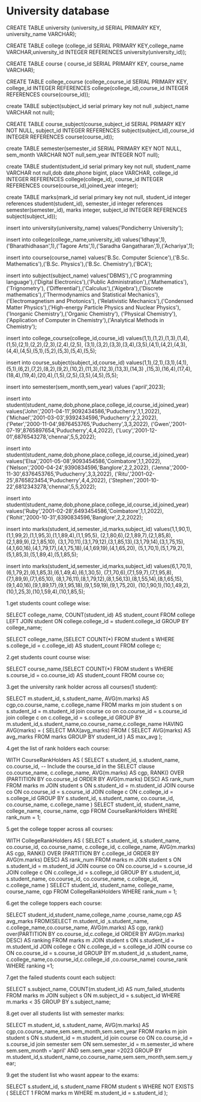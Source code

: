 # University database

CREATE TABLE university (university_id SERIAL PRIMARY KEY, university_name VARCHAR);

CREATE TABLE college (college_id SERIAL PRIMARY KEY,college_name VARCHAR,university_id 
INTEGER REFERENCES university(university_id));

CREATE TABLE course ( course_id SERIAL PRIMARY KEY, course_name VARCHAR);

CREATE TABLE college_course (college_course_id SERIAL PRIMARY KEY, 
college_id INTEGER REFERENCES college(college_id),course_id INTEGER REFERENCES course(course_id));

create TABLE subject(subject_id serial primary key not null ,subject_name VARCHAR not null);

CREATE TABLE course_subject(course_subject_id SERIAL PRIMARY KEY NOT NULL, 
subject_id INTEGER REFERENCES subject(subject_id),course_id INTEGER REFERENCES course(course_id));

create TABLE semester(semester_id  SERIAL PRIMARY KEY NOT NULL,
sem_month VARCHAR NOT null,sem_year INTEGER NOT null);

create TABLE student(student_id serial primary key not null,
student_name VARCHAR not null,dob date,phone  bigint, place VARCHAR, 
college_id INTEGER REFERENCES college(college_id),
course_id INTEGER REFERENCES course(course_id),joined_year integer);


create TABLE marks(mark_id serial primary key not null,
student_id integer references student(student_id),
semester_id integer references semester(semester_id),
marks integer, subject_id INTEGER REFERENCES subject(subject_id));


insert into university(university_name)
values('Pondicherry University');

insert into college(college_name,university_id)
values('Idhaya',1),('Bharathidhasan',1),('Tagore Arts',1),('Saradha Gangatharan',1),('Achariya',1);

insert into course(course_name)
values('B.Sc. Computer Science'),('B.Sc. Mathematics'),('B.Sc. Physics'),('B.Sc. Chemistry'),('BCA');

insert into subject(subject_name)
values('DBMS'),('C programming language'),('Digital Electronics'),('Public Administration'),('Mathematics'),('Trignometry'),
('Differential'),('Calculus'),('Algebra'),('Discrete mathematics'),('Thermodynamics and Statistical Mechanics'),('Electromagnetism and Photonics'),
('Relativistic Mechanics'),('Condensed Matter Physics'),('High-energy Particle Physics and Nuclear Physics'),('Inorganic Chemistry'),('Organic Chemistry'),
('Physical Chemistry'),('Application of Computer in Chemistry'),('Analytical Methods in Chemistry');

insert into college_course(college_id,course_id) values(1,1),(1,2),(1,3),(1,4),(1,5),(2,1),(2,2),(2,3),(2,4),(2,5),
(3,1),(3,2),(3,3),(3,4),(3,5),(4,1),(4,2),(4,3),(4,4),(4,5),(5,1),(5,2),(5,3),(5,4),(5,5);

insert into course_subject(subject_id,course_id) values(1,1),(2,1),(3,1),(4,1),(5,1),(6,2),(7,2),(8,2),(9,2),(10,2),(11,3),(12,3),(13,3),(14,3)
,(15,3),(16,4),(17,4),(18,4),(19,4),(20,4),(1,5),(2,5),(3,5),(4,5),(5,5);

insert into semester(sem_month,sem_year)
values ('april',2023);

insert into student(student_name,dob,phone,place,college_id,course_id,joined_year) 
values('John','2001-04-11',9092434586,'Puducherry',1,1,2022),
('Michael','2001-03-03',9392434596,'Puducherry',2,2,2022),
('Peter','2000-11-04',9876453765,'Puducherry',3,3,2022),
('Gwen','2001-07-19',8765897654,'Puducherry',4,4,2022),
('Lucy','2001-12-01',6876543278,'chennai',5,5,2022);

insert into student(student_name,dob,phone,place,college_id,course_id,joined_year) 
values('Elsa','2001-05-08',9093454586,'Coimbatore',1,1,2022),
('Nelson','2000-04-24',9390834596,'Banglore',2,2,2022),
('Jenna','2000-11-30',6376453765,'Puducherry',3,3,2022),
('Ritu','2001-02-25',8765823454,'Puducherry',4,4,2022),
('Stephen','2001-10-22',6812343278,'chennai',5,5,2022);

insert into student(student_name,dob,phone,place,college_id,course_id,joined_year) 
values('Ruby','2001-02-28',6493454586,'Coimbatore',1,1,2022),
('Rohit','2000-10-31',6390834596,'Banglore',2,2,2022);

insert into marks(student_id,semester_id,marks,subject_id) 
values(1,1,90,1),(1,1,99,2),(1,1,95,3),(1,1,89,4),(1,1,95,5),
(2,1,80,6),(2,1,89,7),(2,1,85,8),(2,1,89,9),(2,1,85,10),
(3,1,70,11),(3,1,79,12),(3,1,85,13),(3,1,79,14),(3,1,75,15),
(4,1,60,16),(4,1,79,17),(4,1,75,18),(4,1,69,19),(4,1,65,20),
(5,1,70,1),(5,1,79,2),(5,1,85,3),(5,1,89,4),(5,1,85,5);

insert into marks(student_id,semester_id,marks,subject_id) 
values(6,1,70,1),(6,1,79,2),(6,1,85,3),(6,1,49,4),(6,1,30,5),
(7,1,70,6),(7,1,59,7),(7,1,95,8),(7,1,89,9),(7,1,65,10),
(8,1,76,11),(8,1,79,12),(8,1,56,13),(8,1,55,14),(8,1,65,15),
(9,1,40,16),(9,1,89,17),(9,1,95,18),(9,1,59,19),(9,1,75,20),
(10,1,90,1),(10,1,49,2),(10,1,25,3),(10,1,59,4),(10,1,85,5);



1.get students count college wise:

SELECT college_name, COUNT(student_id) AS student_count
FROM college
LEFT JOIN student ON college.college_id = student.college_id
GROUP BY college_name;

SELECT college_name,(SELECT COUNT(*) 
FROM student s 
WHERE s.college_id = c.college_id) 
AS student_count
FROM college c;

2.get students count course wise:

SELECT course_name,(SELECT COUNT(*) 
FROM student s 
WHERE s.course_id = co.course_id) 
AS student_count
FROM course co;

3.get the university rank holder across all courses(1 student):

SELECT m.student_id, s.student_name, 
AVG(m.marks) AS cgp,co.course_name, c.college_name 
FROM marks m 
join student s 
on s.student_id = m.student_id 
join course co 
on co.course_id = s.course_id 
join college c 
on c.college_id = s.college_id 
GROUP BY m.student_id,s.student_name,co.course_name,c.college_name 
HAVING AVG(marks) = ( SELECT MAX(avg_marks) 
FROM ( SELECT AVG(marks) 
AS avg_marks 
FROM marks 
GROUP BY student_id ) AS max_avg );

4.get the list of rank holders each course:

WITH CourseRankHolders AS (
  SELECT
    s.student_id,
    s.student_name,
    co.course_id,  -- Include the course_id in the SELECT clause
    co.course_name,
    c.college_name,
    AVG(m.marks) AS cgp,
    RANK() OVER (PARTITION BY co.course_id ORDER BY AVG(m.marks) DESC) AS rank_num
  FROM
    marks m
    JOIN student s ON s.student_id = m.student_id
    JOIN course co ON co.course_id = s.course_id
    JOIN college c ON c.college_id = s.college_id
  GROUP BY
    s.student_id, s.student_name, co.course_id, co.course_name, c.college_name
)
SELECT
  student_id,
  student_name,
  college_name,
  course_name,
  cgp
FROM
  CourseRankHolders
WHERE
  rank_num = 1;
 
 5.get the college topper across all courses:
 
WITH CollegeRankHolders AS (
SELECT
    s.student_id,
    s.student_name,
    co.course_id,
    co.course_name,
    c.college_id,
    c.college_name,
    AVG(m.marks) AS cgp,
    RANK() OVER (PARTITION BY c.college_id ORDER BY AVG(m.marks) DESC) AS rank_num
  FROM
    marks m
    JOIN student s ON s.student_id = m.student_id
    JOIN course co ON co.course_id = s.course_id
    JOIN college c ON c.college_id = s.college_id
  GROUP BY
    s.student_id, s.student_name, co.course_id, co.course_name, c.college_id, c.college_name
)
SELECT
  student_id,
  student_name,
  college_name,
  course_name,
  cgp
FROM
  CollegeRankHolders
WHERE
  rank_num = 1;

6.get the college toppers each course:

SELECT student_id,student_name,college_name ,course_name,cgp AS avg_marks
FROM(SELECT m.student_id ,s.student_name, c.college_name,co.course_name, 
AVG(m.marks) AS cgp,
rank() over(PARTITION BY co.course_id,c.college_id  ORDER BY
AVG(m.marks) DESC) AS ranking
FROM marks m 
JOIN student s ON s.student_id = m.student_id 
JOIN college c ON c.college_id = s.college_id 
JOIN course co ON co.course_id = s.course_id 
GROUP BY m.student_id ,s.student_name, c.college_name,co.course_id,c.college_id  ,co.course_name) course_rank
WHERE ranking =1;

7.get the failed students count each subject:

SELECT s.subject_name, COUNT(m.student_id) AS num_failed_students
FROM marks m
JOIN subject s ON m.subject_id = s.subject_id
WHERE m.marks < 35
GROUP BY s.subject_name;

8.get over all students list with semester marks:

SELECT m.student_id, s.student_name, AVG(m.marks) AS cgp,co.course_name,sem.sem_month,sem.sem_year
FROM marks m
join student s ON s.student_id = m.student_id 
join course co ON co.course_id = s.course_id 
join semester sem ON sem.semester_id = m.semester_id 
where sem.sem_month ='april' AND sem.sem_year =2023
GROUP BY m.student_id,s.student_name,co.course_name,sem.sem_month,sem.sem_year;

9.get the student list who wasnt appear to the exams:

SELECT
  s.student_id,
  s.student_name
FROM
  student s
WHERE
  NOT EXISTS (
    SELECT 1
    FROM marks m
    WHERE m.student_id = s.student_id
  );





